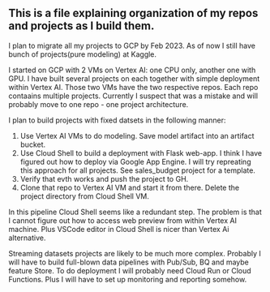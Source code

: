## This is a file explaining organization of my repos and projects as I build them.

I plan to migrate all my projects to GCP by Feb 2023. As of now I still have bunch of projects(pure modeling) at Kaggle.

I started on GCP with 2 VMs on Vertex AI: one CPU only, another one with GPU. I have built several projects on each together with simple deployment within Vertex AI. Those two VMs have the two respective repos. Each repo contaains multiple projects. Currently I suspect that was a mistake and will probably move to one repo - one project architecture.

I plan to build projects with fixed datsets in the following manner:
1. Use Vertex AI VMs to do modeling. Save model artifact into an artifact bucket.
2. Use Cloud Shell to build a deployment with Flask web-app. I think I have figured out how to deploy via Google App Engine. I will try repreating this approach for all projects. See sales_budget project for a template.
3. Verify that evth works and push the project to GH.
4. Clone that repo to Vertex AI VM and start it from there. Delete the project directory from Cloud Shell VM.

In this pipeline Cloud Shell seems like a redundant step. The problem is that I cannot figure out how to access web preview from within Vertex AI machine. Plus VSCode editor in Cloud Shell is nicer than Vertex Ai alternative.

Streaming datasets projects are likely to be much more complex. Probably I will have to build full-blown data pipelines with Pub/Sub, BQ and maybe feature Store.
To do deployment I will probably need Cloud Run or Cloud Functions. Plus I will have to set up monitoring and reporting somehow.


